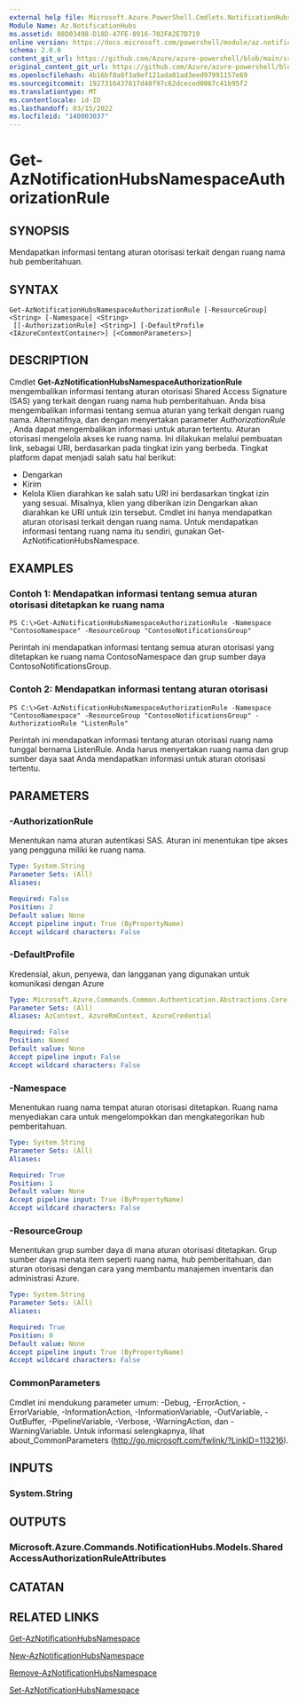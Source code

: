 ```yaml
---
external help file: Microsoft.Azure.PowerShell.Cmdlets.NotificationHubs.dll-Help.xml
Module Name: Az.NotificationHubs
ms.assetid: 08D03498-D18D-47FE-8916-702FA2E7D719
online version: https://docs.microsoft.com/powershell/module/az.notificationhubs/get-aznotificationhubsnamespaceauthorizationrule
schema: 2.0.0
content_git_url: https://github.com/Azure/azure-powershell/blob/main/src/NotificationHubs/NotificationHubs/help/Get-AzNotificationHubsNamespaceAuthorizationRule.md
original_content_git_url: https://github.com/Azure/azure-powershell/blob/main/src/NotificationHubs/NotificationHubs/help/Get-AzNotificationHubsNamespaceAuthorizationRule.md
ms.openlocfilehash: 4b16bf8a8f3a9ef121ada01ad3eed97991157e69
ms.sourcegitcommit: 1927316437817d48f97c62dceced0067c41b95f2
ms.translationtype: MT
ms.contentlocale: id-ID
ms.lasthandoff: 03/15/2022
ms.locfileid: "140003037"
---
```

# Get-AzNotificationHubsNamespaceAuthorizationRule

## SYNOPSIS
Mendapatkan informasi tentang aturan otorisasi terkait dengan ruang nama hub pemberitahuan.

## SYNTAX

```
Get-AzNotificationHubsNamespaceAuthorizationRule [-ResourceGroup] <String> [-Namespace] <String>
 [[-AuthorizationRule] <String>] [-DefaultProfile <IAzureContextContainer>] [<CommonParameters>]
```

## DESCRIPTION
Cmdlet **Get-AzNotificationHubsNamespaceAuthorizationRule** mengembalikan informasi tentang aturan otorisasi Shared Access Signature (SAS) yang terkait dengan ruang nama hub pemberitahuan.
Anda bisa mengembalikan informasi tentang semua aturan yang terkait dengan ruang nama.
Alternatifnya, dan dengan menyertakan parameter *AuthorizationRule* , Anda dapat mengembalikan informasi untuk aturan tertentu.
Aturan otorisasi mengelola akses ke ruang nama.
Ini dilakukan melalui pembuatan link, sebagai URI, berdasarkan pada tingkat izin yang berbeda.
Tingkat platform dapat menjadi salah satu hal berikut: 
- Dengarkan
- Kirim
- Kelola Klien diarahkan ke salah satu URI ini berdasarkan tingkat izin yang sesuai.
Misalnya, klien yang diberikan izin Dengarkan akan diarahkan ke URI untuk izin tersebut.
Cmdlet ini hanya mendapatkan aturan otorisasi terkait dengan ruang nama.
Untuk mendapatkan informasi tentang ruang nama itu sendiri, gunakan Get-AzNotificationHubsNamespace.

## EXAMPLES

### Contoh 1: Mendapatkan informasi tentang semua aturan otorisasi ditetapkan ke ruang nama
```
PS C:\>Get-AzNotificationHubsNamespaceAuthorizationRule -Namespace "ContosoNamespace" -ResourceGroup "ContosoNotificationsGroup"
```

Perintah ini mendapatkan informasi tentang semua aturan otorisasi yang ditetapkan ke ruang nama ContosoNamespace dan grup sumber daya ContosoNotificationsGroup.

### Contoh 2: Mendapatkan informasi tentang aturan otorisasi
```
PS C:\>Get-AzNotificationHubsNamespaceAuthorizationRule -Namespace "ContosoNamespace" -ResourceGroup "ContosoNotificationsGroup" -AuthorizationRule "ListenRule"
```

Perintah ini mendapatkan informasi tentang aturan otorisasi ruang nama tunggal bernama ListenRule.
Anda harus menyertakan ruang nama dan grup sumber daya saat Anda mendapatkan informasi untuk aturan otorisasi tertentu.

## PARAMETERS

### -AuthorizationRule
Menentukan nama aturan autentikasi SAS.
Aturan ini menentukan tipe akses yang pengguna miliki ke ruang nama.

```yaml
Type: System.String
Parameter Sets: (All)
Aliases:

Required: False
Position: 2
Default value: None
Accept pipeline input: True (ByPropertyName)
Accept wildcard characters: False
```

### -DefaultProfile
Kredensial, akun, penyewa, dan langganan yang digunakan untuk komunikasi dengan Azure

```yaml
Type: Microsoft.Azure.Commands.Common.Authentication.Abstractions.Core.IAzureContextContainer
Parameter Sets: (All)
Aliases: AzContext, AzureRmContext, AzureCredential

Required: False
Position: Named
Default value: None
Accept pipeline input: False
Accept wildcard characters: False
```

### -Namespace
Menentukan ruang nama tempat aturan otorisasi ditetapkan.
Ruang nama menyediakan cara untuk mengelompokkan dan mengkategorikan hub pemberitahuan.

```yaml
Type: System.String
Parameter Sets: (All)
Aliases:

Required: True
Position: 1
Default value: None
Accept pipeline input: True (ByPropertyName)
Accept wildcard characters: False
```

### -ResourceGroup
Menentukan grup sumber daya di mana aturan otorisasi ditetapkan.
Grup sumber daya menata item seperti ruang nama, hub pemberitahuan, dan aturan otorisasi dengan cara yang membantu manajemen inventaris dan administrasi Azure.

```yaml
Type: System.String
Parameter Sets: (All)
Aliases:

Required: True
Position: 0
Default value: None
Accept pipeline input: True (ByPropertyName)
Accept wildcard characters: False
```

### CommonParameters
Cmdlet ini mendukung parameter umum: -Debug, -ErrorAction, -ErrorVariable, -InformationAction, -InformationVariable, -OutVariable, -OutBuffer, -PipelineVariable, -Verbose, -WarningAction, dan -WarningVariable. Untuk informasi selengkapnya, lihat about_CommonParameters (http://go.microsoft.com/fwlink/?LinkID=113216).

## INPUTS

### System.String

## OUTPUTS

### Microsoft.Azure.Commands.NotificationHubs.Models.SharedAccessAuthorizationRuleAttributes

## CATATAN

## RELATED LINKS

[Get-AzNotificationHubsNamespace](./Get-AzNotificationHubsNamespace.md)

[New-AzNotificationHubsNamespace](./New-AzNotificationHubsNamespace.md)

[Remove-AzNotificationHubsNamespace](./Remove-AzNotificationHubsNamespace.md)

[Set-AzNotificationHubsNamespace](./Set-AzNotificationHubsNamespace.md)


